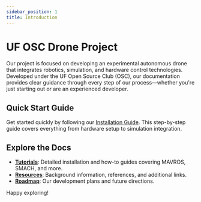 ```yaml
---
sidebar_position: 1
title: Introduction
---
```


# UF OSC Drone Project

Our project is focused on developing an experimental autonomous drone that integrates robotics, simulation, and hardware control technologies. Developed under the UF Open Source Club (OSC), our documentation provides clear guidance through every step of our process—whether you're just starting out or are an experienced developer.

## Quick Start Guide

Get started quickly by following our [Installation Guide](tutorials/installation.md). This step-by-step guide covers everything from hardware setup to simulation integration.

## Explore the Docs

- **[Tutorials](/docs/category/tutorials)**: Detailed installation and how-to guides covering MAVROS, SMACH, and more.
- **[Resources](/docs/category/resources)**: Background information, references, and additional links.
- **[Roadmap](/docs/roadmap)**: Our development plans and future directions.

Happy exploring!
